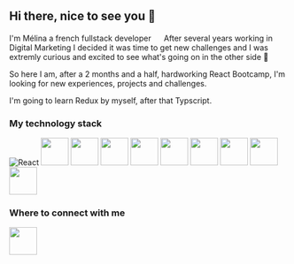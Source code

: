 ## Hi there, nice to see you 👋

I'm Mélina a french fullstack developer <img src="https://camo.githubusercontent.com/810c0059ec880d3bf22c12f8ecd24d39ae1c9ee5d294cd397e6f414738d9cdd8/68747470733a2f2f63646e2d69636f6e732d706e672e666c617469636f6e2e636f6d2f3531322f3139372f3139373536302e706e67" width="15px"/>
After several years working in Digital Marketing I decided it was time to get new challenges and I was extremly curious and excited to see what's going on in the other side 🤩

So here I am, after a 2 months and a half, hardworking React Bootcamp, I'm looking for new experiences, projects and challenges.

I'm going to learn Redux by myself, after that Typscript.

### My technology stack
![React](https://img.shields.io/badge/react-%2320232a.svg?style=for-the-badge&logo=react&logoColor=%2361DAFB)
<img src="https://cdn.jsdelivr.net/gh/devicons/devicon/icons/react/react-original-wordmark.svg" width="50px"/>  <img src="https://cdn.jsdelivr.net/gh/devicons/devicon/icons/javascript/javascript-plain.svg" width="50px"/>  <img src="https://cdn.jsdelivr.net/gh/devicons/devicon/icons/html5/html5-original.svg" width="50px"/>  <img src="https://cdn.jsdelivr.net/gh/devicons/devicon/icons/css3/css3-original.svg" width="50px"/> <img src="https://cdn.jsdelivr.net/gh/devicons/devicon/icons/nodejs/nodejs-original.svg" width="50px"/>  <img src="https://cdn.jsdelivr.net/gh/devicons/devicon/icons/mongodb/mongodb-plain-wordmark.svg" width="50px"/>  <img src="https://cdn.jsdelivr.net/gh/devicons/devicon/icons/heroku/heroku-original.svg" width="50px"/> <img src="https://cdn.jsdelivr.net/gh/devicons/devicon/icons/git/git-original.svg" width="50px"/> <img src="https://cdn.jsdelivr.net/gh/devicons/devicon/icons/redux/redux-original.svg" width="50px"/>
          

           
### Where to connect with me

[<img src="https://cdn.jsdelivr.net/gh/devicons/devicon/icons/linkedin/linkedin-original.svg" width="50px"/>](https://www.linkedin.com/in/m%C3%A9lina-poignet-14a93474/)
           
          
          

<!--
**Melinapgt/Melinapgt** is a ✨ _special_ ✨ repository because its `README.md` (this file) appears on your GitHub profile.

Here are some ideas to get you started:

- 🔭 I’m currently working on ...
- 🌱 I’m currently learning ...
- 👯 I’m looking to collaborate on ...
- 🤔 I’m looking for help with ...
- 💬 Ask me about ...
- 📫 How to reach me: ...
- 😄 Pronouns: ...
- ⚡ Fun fact: ...
-->
